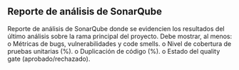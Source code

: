 ## Reporte de análisis de SonarQube
Reporte de análisis de SonarQube donde se evidencien los resultados del último análisis sobre la rama principal del proyecto. 
Debe mostrar, al menos:
o Métricas de bugs, vulnerabilidades y code smells.
o Nivel de cobertura de pruebas unitarias (%).
o Duplicación de código (%).
o Estado del quality gate (aprobado/rechazado).
